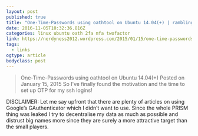 ```yaml
---
layout: post 
published: true 
title: "One-Time-Passwords using oathtool on Ubuntu 14.04(+) | ramblings" 
date: 2016-11-05T10:32:36.816Z 
categories: linux ubuntu oath 2fa mfa twofactor
link: https://nerdyness2012.wordpress.com/2015/01/15/one-time-passwords-using-oathtool-on-ubuntu/ 
tags:
  - links
ogtype: article 
bodyclass: post 
---
```


> One-Time-Passwords using oathtool on Ubuntu 14.04(+)
Posted on January 15, 2015
So I’ve finally found the motivation and the time to set up OTP for my ssh logins!

DISCLAIMER: Let me say upfront that there are plenty of articles on using Google’s GAuthenticator which I didn’t want to use. Since the whole PRISM thing was leaked I try to decentralise my data as much as possible and distrust big names more since they are surely a more attractive target than the small players.

